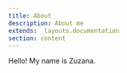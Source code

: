 ```yaml
---
title: About
description: About me
extends: _layouts.documentation
section: content
---
```

Hello! My name is Zuzana.
